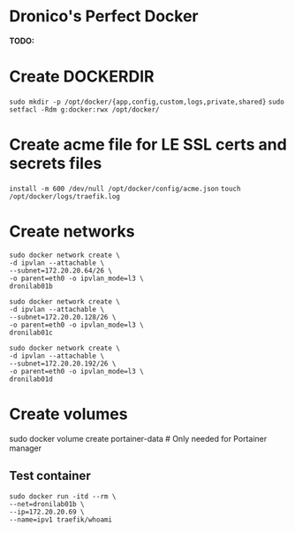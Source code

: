 # Dronico's Perfect Docker

**TODO:**

# Create DOCKERDIR

`sudo mkdir -p /opt/docker/{app,config,custom,logs,private,shared}`
`sudo setfacl -Rdm g:docker:rwx /opt/docker/`

# Create acme file for LE SSL certs and secrets files

`install -m 600 /dev/null /opt/docker/config/acme.json`
`touch /opt/docker/logs/traefik.log`

# Create networks

`sudo docker network create \`  
`-d ipvlan --attachable \`  
`--subnet=172.20.20.64/26 \`  
`-o parent=eth0 -o ipvlan_mode=l3 \`  
`dronilab01b`

`sudo docker network create \`  
`-d ipvlan --attachable \`  
`--subnet=172.20.20.128/26 \`  
`-o parent=eth0 -o ipvlan_mode=l3 \`  
`dronilab01c`

`sudo docker network create \`  
`-d ipvlan --attachable \`  
`--subnet=172.20.20.192/26 \`  
`-o parent=eth0 -o ipvlan_mode=l3 \`  
`dronilab01d`

# Create volumes

sudo docker volume create portainer-data # Only needed for Portainer manager

## Test container

`sudo docker run -itd --rm \`  
`--net=dronilab01b \`  
`--ip=172.20.20.69 \`  
`--name=ipv1 traefik/whoami`
